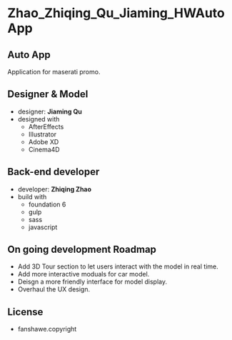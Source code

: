# Zhao_Zhiqing_Qu_Jiaming_HWAutoApp
## Auto App 
Application for maserati promo.
## Designer & Model
* designer: **Jiaming Qu**
* designed with
  * AfterEffects
  * Illustrator
  * Adobe XD
  * Cinema4D
## Back-end developer
* developer: **Zhiqing Zhao**     
* build with
  * foundation 6
  * gulp
  * sass
  * javascript

## On going development Roadmap
* Add 3D Tour section to let users interact with the model in real time.
* Add more interactive moduals for car model.
* Deisgn a more friendly interface for model display.
* Overhaul the UX design.

## License
* fanshawe.copyright
